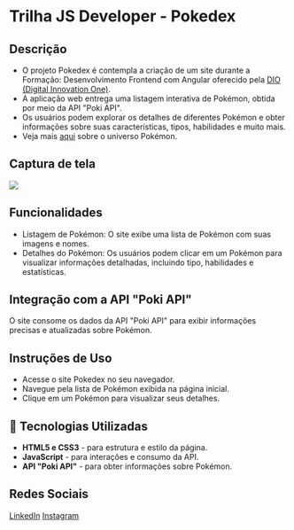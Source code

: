 # Trilha JS Developer - Pokedex

## Descrição

* O projeto Pokedex é contempla a criação de um site durante a Formação: Desenvolvimento Frontend com Angular oferecido pela [DIO (Digital Innovation One)](https://web.dio.me/track/7a55c727-bb2a-42a7-831b-6c38b4e83868).
* A aplicação web entrega uma listagem interativa de Pokémon, obtida por meio da API "Poki API".
* Os usuários podem explorar os detalhes de diferentes Pokémon e obter informações sobre suas características, tipos, habilidades e muito mais.
* Veja mais [aqui](https://pt.wikipedia.org/wiki/Pok%C3%A9mon) sobre o universo Pokémon.

## Captura de tela
<img src="/assets/img/teste.jpg">

## Funcionalidades

* Listagem de Pokémon: O site exibe uma lista de Pokémon com suas imagens e nomes.
* Detalhes do Pokémon: Os usuários podem clicar em um Pokémon para visualizar informações detalhadas, incluindo tipo, habilidades e estatísticas.

## Integração com a API "Poki API"

O site consome os dados da API "Poki API" para exibir informações precisas e atualizadas sobre Pokémon.

## Instruções de Uso

* Acesse o site Pokedex no seu navegador.
* Navegue pela lista de Pokémon exibida na página inicial.
* Clique em um Pokémon para visualizar seus detalhes.

## 🚀 Tecnologias Utilizadas

* **HTML5 e CSS3** - para estrutura e estilo da página.
* **JavaScript** -  para interações e consumo da API.
* **API "Poki API"** - para obter informações sobre Pokémon.

## Redes Sociais
[LinkedIn](//https://www.linkedin.com/in/francisco-de-oliveira-75353069/)
[Instagram](//https://www.instagram.com/francisco.r.oliveira/)
